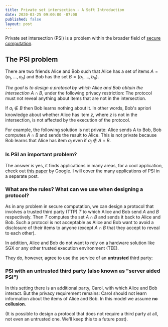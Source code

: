 ```yaml
---
title: Private set intersection - A Soft Introduction
date: 2020-03-25 09:00:00 -07:00
published: false
layout: post
---
```


Private set intersection (PSI) is a problem within the broader field of [secure computation](https://en.wikipedia.org/wiki/Secure_multi-party_computation).


## The PSI problem

There are two friends Alice and Bob such that Alice has a set of items $A=(a_1,\ldots,a_n)$ and Bob has the set $B=(b_1,\ldots,b_n)$.

_The goal is to design a protocol by which Alice and Bob obtain the intersection $A\cap B$_, under the following privacy restriction: The protocol must not reveal anything about items that are not in the intersection.

If $a_i\notin B$ then Bob learns nothing about it. In other words, Bob's apriori knowledge about whether Alice has item $z$, where $z$ is not in the intersection, is not affected by the execution of the protocol.

For example, the following solution is not private: Alice sends A to Bob, Bob computes $A\cap B$ and sends the result to Alice. This is not private because Bob learns that Alice has item $a_j$ even if $a_j\notin A\cap B$.

### Is PSI an important problem?

The answer is yes, it finds applications in many areas, for a cool application, check out [this paper](https://eprint.iacr.org/2017/738.pdf) by Google. I will cover the many applications of PSI in a separate post.

### What are the rules? What can we use when designing a protocol?

As in any problem in secure computation, we can design a protocol that involves a trusted third party (TTP) $T$ to which Alice and Bob send $A$ and $B$ respectively. Then $T$ computes the set $A\cap B$ and sends it back to Alice and Bob. Such a protocol is not acceptable as Alice and Bob want to avoid a disclosure of their items to anyone (except $A\cap B$ that they accept to reveal to each other).

In addition, Alice and Bob do not want to rely on a hardware solution like SGX or any other trusted execution environment (TEE).

They do, however, agree to use the service of an **untrusted** third party:

### PSI with an untrusted third party (also known as "server aided PSI")

In this setting there is an additional party, Carol, with which Alice and Bob interact. But the privacy requirement remains: Carol should not learn information about the items of Alice and Bob.
In this model we assume **no collusion**.

(It is possible to design a protocol that does not require a third party at all, not even an untrusted one. We'll keep this to a future post).







